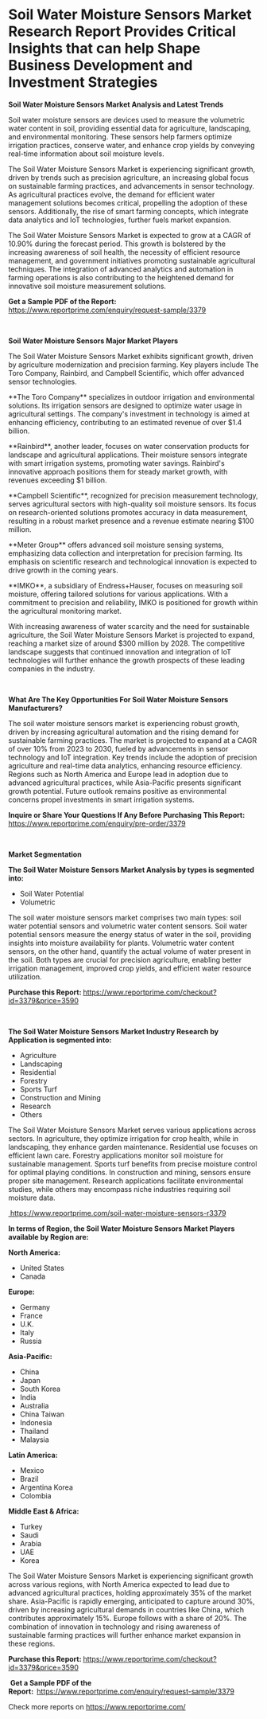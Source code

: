 <p><h1>Soil Water Moisture Sensors Market Research Report Provides Critical Insights that can help Shape Business Development and Investment Strategies</h1></p><p><strong>Soil Water Moisture Sensors Market Analysis and Latest Trends</strong></p>
<p><p>Soil water moisture sensors are devices used to measure the volumetric water content in soil, providing essential data for agriculture, landscaping, and environmental monitoring. These sensors help farmers optimize irrigation practices, conserve water, and enhance crop yields by conveying real-time information about soil moisture levels.</p><p>The Soil Water Moisture Sensors Market is experiencing significant growth, driven by trends such as precision agriculture, an increasing global focus on sustainable farming practices, and advancements in sensor technology. As agricultural practices evolve, the demand for efficient water management solutions becomes critical, propelling the adoption of these sensors. Additionally, the rise of smart farming concepts, which integrate data analytics and IoT technologies, further fuels market expansion.</p><p>The Soil Water Moisture Sensors Market is expected to grow at a CAGR of 10.90% during the forecast period. This growth is bolstered by the increasing awareness of soil health, the necessity of efficient resource management, and government initiatives promoting sustainable agricultural techniques. The integration of advanced analytics and automation in farming operations is also contributing to the heightened demand for innovative soil moisture measurement solutions.</p></p>
<p><strong>Get a Sample PDF of the Report:&nbsp;</strong> <a href="https://www.reportprime.com/enquiry/request-sample/3379?utm_campaign=3217&utm_medium=2&utm_source=Github&utm_content=ia&utm_term=18032025&utm_id=soil-water-moisture-sensors">https://www.reportprime.com/enquiry/request-sample/3379</a></p>
<p>&nbsp;</p>
<p><strong>Soil Water Moisture Sensors Major Market Players</strong></p>
<p><p>The Soil Water Moisture Sensors Market exhibits significant growth, driven by agriculture modernization and precision farming. Key players include The Toro Company, Rainbird, and Campbell Scientific, which offer advanced sensor technologies.</p><p>**The Toro Company** specializes in outdoor irrigation and environmental solutions. Its irrigation sensors are designed to optimize water usage in agricultural settings. The company's investment in technology is aimed at enhancing efficiency, contributing to an estimated revenue of over $1.4 billion.</p><p>**Rainbird**, another leader, focuses on water conservation products for landscape and agricultural applications. Their moisture sensors integrate with smart irrigation systems, promoting water savings. Rainbird's innovative approach positions them for steady market growth, with revenues exceeding $1 billion.</p><p>**Campbell Scientific**, recognized for precision measurement technology, serves agricultural sectors with high-quality soil moisture sensors. Its focus on research-oriented solutions promotes accuracy in data measurement, resulting in a robust market presence and a revenue estimate nearing $100 million.</p><p>**Meter Group** offers advanced soil moisture sensing systems, emphasizing data collection and interpretation for precision farming. Its emphasis on scientific research and technological innovation is expected to drive growth in the coming years.</p><p>**IMKO**, a subsidiary of Endress+Hauser, focuses on measuring soil moisture, offering tailored solutions for various applications. With a commitment to precision and reliability, IMKO is positioned for growth within the agricultural monitoring market.</p><p>With increasing awareness of water scarcity and the need for sustainable agriculture, the Soil Water Moisture Sensors Market is projected to expand, reaching a market size of around $300 million by 2028. The competitive landscape suggests that continued innovation and integration of IoT technologies will further enhance the growth prospects of these leading companies in the industry.</p></p>
<p>&nbsp;</p>
<p><strong>What Are The Key Opportunities For Soil Water Moisture Sensors Manufacturers?</strong></p>
<p><p>The soil water moisture sensors market is experiencing robust growth, driven by increasing agricultural automation and the rising demand for sustainable farming practices. The market is projected to expand at a CAGR of over 10% from 2023 to 2030, fueled by advancements in sensor technology and IoT integration. Key trends include the adoption of precision agriculture and real-time data analytics, enhancing resource efficiency. Regions such as North America and Europe lead in adoption due to advanced agricultural practices, while Asia-Pacific presents significant growth potential. Future outlook remains positive as environmental concerns propel investments in smart irrigation systems.</p></p>
<p><strong>Inquire or Share Your Questions If Any Before Purchasing This Report:</strong> <a href="https://www.reportprime.com/enquiry/pre-order/3379?utm_campaign=3217&utm_medium=2&utm_source=Github&utm_content=ia&utm_term=18032025&utm_id=soil-water-moisture-sensors">https://www.reportprime.com/enquiry/pre-order/3379</a></p>
<p>&nbsp;</p>
<p><strong>Market Segmentation</strong></p>
<p><strong>The Soil Water Moisture Sensors Market Analysis by types is segmented into:</strong></p>
<p><ul><li>Soil Water Potential</li><li>Volumetric</li></ul></p>
<p><p>The soil water moisture sensors market comprises two main types: soil water potential sensors and volumetric water content sensors. Soil water potential sensors measure the energy status of water in the soil, providing insights into moisture availability for plants. Volumetric water content sensors, on the other hand, quantify the actual volume of water present in the soil. Both types are crucial for precision agriculture, enabling better irrigation management, improved crop yields, and efficient water resource utilization.</p></p>
<p><strong>Purchase this Report:&nbsp;</strong><a href="https://www.reportprime.com/checkout?id=3379&price=3590&utm_campaign=3217&utm_medium=2&utm_source=Github&utm_content=ia&utm_term=18032025&utm_id=soil-water-moisture-sensors">https://www.reportprime.com/checkout?id=3379&price=3590</a></p>
<p>&nbsp;</p>
<p><strong>The Soil Water Moisture Sensors Market Industry Research by Application is segmented into:</strong></p>
<p><ul><li>Agriculture</li><li>Landscaping</li><li>Residential</li><li>Forestry</li><li>Sports Turf</li><li>Construction and Mining</li><li>Research</li><li>Others</li></ul></p>
<p><p>The Soil Water Moisture Sensors Market serves various applications across sectors. In agriculture, they optimize irrigation for crop health, while in landscaping, they enhance garden maintenance. Residential use focuses on efficient lawn care. Forestry applications monitor soil moisture for sustainable management. Sports turf benefits from precise moisture control for optimal playing conditions. In construction and mining, sensors ensure proper site management. Research applications facilitate environmental studies, while others may encompass niche industries requiring soil moisture data.</p></p>
<p><a href="https://www.reportprime.com/soil-water-moisture-sensors-r3379?utm_campaign=3217&utm_medium=2&utm_source=Github&utm_content=ia&utm_term=18032025&utm_id=soil-water-moisture-sensors">&nbsp;https://www.reportprime.com/soil-water-moisture-sensors-r3379</a></p>
<p><strong>In terms of Region, the Soil Water Moisture Sensors Market Players available by Region are:</strong></p>
<p>
    <p> <strong> North America: </strong>
        <ul>
            <li>United States</li>
            <li>Canada</li>
        </ul>
        </p> 
    <p> <strong> Europe: </strong>
        <ul>
            <li>Germany</li>
            <li>France</li>
            <li>U.K.</li>
            <li>Italy</li>
            <li>Russia</li>
        </ul>
        </p> 
    <p> <strong> Asia-Pacific: </strong>
        <ul>
            <li>China</li>
            <li>Japan</li>
            <li>South Korea</li>
            <li>India</li>
            <li>Australia</li>
            <li>China Taiwan</li>
            <li>Indonesia</li>
            <li>Thailand</li>
            <li>Malaysia</li>
        </ul>
        </p> 
    <p> <strong> Latin America: </strong>
        <ul>
            <li>Mexico</li>
            <li>Brazil</li>
            <li>Argentina Korea</li>
            <li>Colombia</li>
        </ul>
        </p> 
    <p> <strong> Middle East & Africa: </strong>
        <ul>
            <li>Turkey</li>
            <li>Saudi</li>
            <li>Arabia</li>
            <li>UAE</li>
            <li>Korea</li>
        </ul>
    </p>
    </p>
<p><p>The Soil Water Moisture Sensors Market is experiencing significant growth across various regions, with North America expected to lead due to advanced agricultural practices, holding approximately 35% of the market share. Asia-Pacific is rapidly emerging, anticipated to capture around 30%, driven by increasing agricultural demands in countries like China, which contributes approximately 15%. Europe follows with a share of 20%. The combination of innovation in technology and rising awareness of sustainable farming practices will further enhance market expansion in these regions.</p></p>
<p><strong>Purchase this Report: </strong><a href="https://www.reportprime.com/checkout?id=3379&price=3590&utm_campaign=3217&utm_medium=2&utm_source=Github&utm_content=ia&utm_term=18032025&utm_id=soil-water-moisture-sensors">https://www.reportprime.com/checkout?id=3379&price=3590</a></p>
<p>&nbsp;<strong>Get a Sample PDF of the Report:&nbsp;&nbsp;</strong><a href="https://www.reportprime.com/enquiry/request-sample/3379?utm_campaign=3217&utm_medium=2&utm_source=Github&utm_content=ia&utm_term=18032025&utm_id=soil-water-moisture-sensors">https://www.reportprime.com/enquiry/request-sample/3379</a></p>
<p><strong></strong></p>
<p>Check more reports on <a href="https://www.reportprime.com/?utm_campaign=3217&utm_medium=2&utm_source=Github&utm_content=ia&utm_term=18032025&utm_id=soil-water-moisture-sensors">https://www.reportprime.com/</a></p>